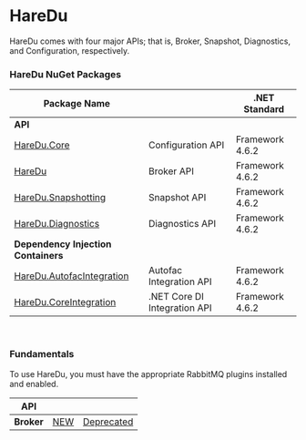 # HareDu

HareDu comes with four major APIs; that is, Broker, Snapshot, Diagnostics, and Configuration, respectively.

### HareDu NuGet Packages

| Package Name |  | .NET Standard |
|---| --- | --- |
| **API** |  |  |
| [HareDu.Core](https://www.nuget.org/packages/HareDu.Core/) | Configuration API | Framework 4.6.2 |
| [HareDu](https://www.nuget.org/packages/HareDu/) | Broker API | Framework 4.6.2 |
| [HareDu.Snapshotting](https://www.nuget.org/packages/HareDu.Snapshotting/) | Snapshot API | Framework 4.6.2 |
| [HareDu.Diagnostics](https://www.nuget.org/packages/HareDu.Diagnostics/) | Diagnostics API | Framework 4.6.2 |
| **Dependency Injection Containers** | | |
| [HareDu.AutofacIntegration](https://www.nuget.org/packages/HareDu.AutofacIntegration/) | Autofac Integration API | Framework 4.6.2 |
| [HareDu.CoreIntegration](https://www.nuget.org/packages/HareDu.CoreIntegration/) | .NET Core DI Integration API| Framework 4.6.2 |

<br>

### Fundamentals
To use HareDu, you must have the appropriate RabbitMQ plugins installed and enabled.

| API |  |  |
| --- | --- | --- |
| **Broker** | [NEW](https://github.com/ahives/HareDu1/blob/master/docs/broker-api.md) | [Deprecated](https://github.com/ahives/HareDu1/blob/master/docs/deprecated/broker-api.md) |
